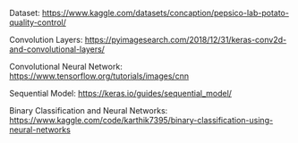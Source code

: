 Dataset:  https://www.kaggle.com/datasets/concaption/pepsico-lab-potato-quality-control/

Convolution Layers: https://pyimagesearch.com/2018/12/31/keras-conv2d-and-convolutional-layers/

Convolutional Neural Network: https://www.tensorflow.org/tutorials/images/cnn

Sequential Model: https://keras.io/guides/sequential_model/

Binary Classification and Neural Networks: https://www.kaggle.com/code/karthik7395/binary-classification-using-neural-networks